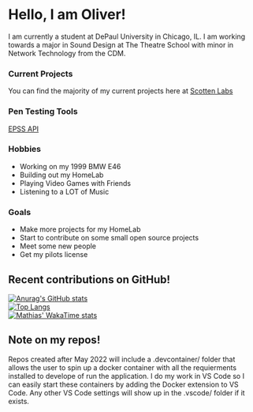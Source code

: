 # Hello, I am Oliver!

I am currently a student at DePaul University in Chicago, IL. I am working towards a major in Sound Design at The Theatre School with minor in Network Technology from the CDM.

### Current Projects
You can find the majority of my current projects here at [Scotten Labs](https://github.com/Scotten-Labs)

### Pen Testing Tools
[EPSS API](https://github.com/Hoplite-Consulting/EPSS-API)

### Hobbies
- Working on my 1999 BMW E46
- Building out my HomeLab
- Playing Video Games with Friends
- Listening to a LOT of Music

### Goals
- Make more projects for my HomeLab
- Start to contribute on some small open source projects
- Meet some new people
- Get my pilots license

## Recent contributions on GitHub!
[![Anurag's GitHub stats](https://github-readme-stats.vercel.app/api?username=oliv10&show_icons=true&count_private=true&hide_title=true&theme=darcula&include_all_commits=true&hide_border=true)](https://github.com/anuraghazra/github-readme-stats)
<br>
[![Top Langs](https://github-readme-stats.vercel.app/api/top-langs/?username=oliv10&theme=darcula&hide_border=true&layout=compact)](https://github.com/anuraghazra/github-readme-stats)
<br>
[![Mathias' WakaTime stats](https://github-readme-stats.vercel.app/api/wakatime?username=oliv10&theme=darcula&hide_border=true&layout=compact)](https://github.com/anuraghazra/github-readme-stats)

## Note on my repos!
Repos created after May 2022 will include a .devcontainer/ folder that allows the user to spin up a docker container with all the requierments installed to develope of run the application. I do my work in VS Code so I can easily start these containers by adding the Docker extension to VS Code. Any other VS Code settings will show up in the .vscode/ folder if it exists.
